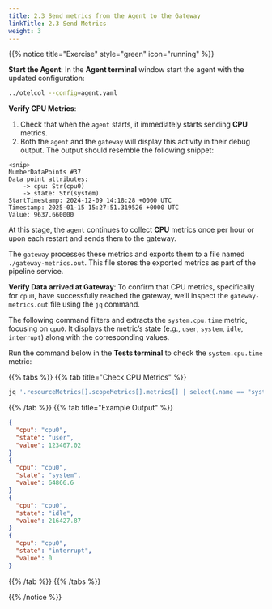 ```yaml
---
title: 2.3 Send metrics from the Agent to the Gateway
linkTitle: 2.3 Send Metrics
weight: 3
---
```


{{% notice title="Exercise" style="green" icon="running" %}}

**Start the Agent**: In the **Agent terminal** window start the agent with the updated configuration:

```bash { title="Start the Agent" }
../otelcol --config=agent.yaml
```

**Verify CPU Metrics**:

1. Check that when the `agent` starts, it immediately starts sending **CPU** metrics.
2. Both the `agent` and the `gateway` will display this activity in their debug output. The output should resemble the following snippet:

```text
<snip>
NumberDataPoints #37
Data point attributes:
    -> cpu: Str(cpu0)
    -> state: Str(system)
StartTimestamp: 2024-12-09 14:18:28 +0000 UTC
Timestamp: 2025-01-15 15:27:51.319526 +0000 UTC
Value: 9637.660000
```

At this stage, the `agent` continues to collect **CPU** metrics once per hour or upon each restart and sends them to the gateway.

The `gateway` processes these metrics and exports them to a file named `./gateway-metrics.out`. This file stores the exported metrics as part of the pipeline service.  

**Verify Data arrived at Gateway**: To confirm that CPU metrics, specifically for `cpu0`, have successfully reached the gateway, we’ll inspect the `gateway-metrics.out` file using the `jq` command.

The following command filters and extracts the `system.cpu.time` metric, focusing on `cpu0`. It displays the metric’s state (e.g., `user`, `system`, `idle`, `interrupt`) along with the corresponding values.

Run the command below in the **Tests terminal** to check the `system.cpu.time` metric:

{{% tabs %}}
{{% tab title="Check CPU Metrics" %}}

```bash
jq '.resourceMetrics[].scopeMetrics[].metrics[] | select(.name == "system.cpu.time") | .sum.dataPoints[] | select(.attributes[0].value.stringValue == "cpu0") | {cpu: .attributes[0].value.stringValue, state: .attributes[1].value.stringValue, value: .asDouble}' gateway-metrics.out
```

{{% /tab %}}
{{% tab title="Example Output" %}}

```json
{
  "cpu": "cpu0",
  "state": "user",
  "value": 123407.02
}
{
  "cpu": "cpu0",
  "state": "system",
  "value": 64866.6
}
{
  "cpu": "cpu0",
  "state": "idle",
  "value": 216427.87
}
{
  "cpu": "cpu0",
  "state": "interrupt",
  "value": 0
}
```

{{% /tab %}}
{{% /tabs %}}

{{% /notice %}}
